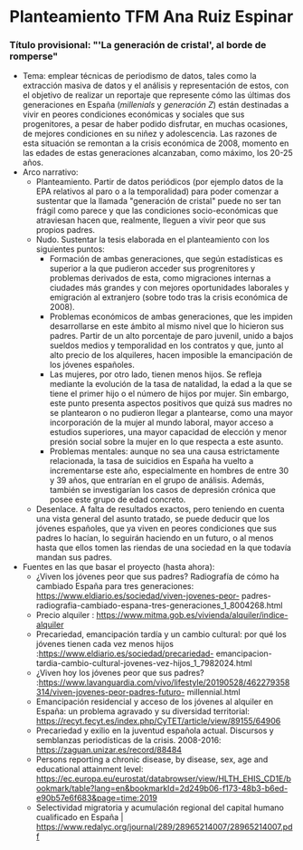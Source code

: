 # Planteamiento TFM Ana Ruiz Espinar

### Título provisional: "'La generación de cristal', al borde de romperse"

- Tema: emplear técnicas de periodismo de datos, tales como la extracción masiva de datos y el análisis y representación de estos, con el objetivo de realizar un reportaje que represente cómo las últimas dos generaciones en España (*millenials* y *generación Z*) están destinadas a vivir en peores condiciones económicas y sociales que sus progenitores, a pesar de haber podido disfrutar, en muchas ocasiones, de mejores condiciones en su niñez y adolescencia. Las razones de esta situación se remontan a la crisis económica de 2008, momento en las edades de estas generaciones alcanzaban, como máximo, los 20-25 años.
- Arco narrativo: 
    - Planteamiento. Partir de datos periódicos (por ejemplo datos de la EPA relativos al paro o a la temporalidad) para poder comenzar a sustentar que la llamada "generación de cristal" puede no ser tan frágil como parece y que las condiciones socio-económicas que atraviesan hacen que, realmente, lleguen a vivir peor que sus propios padres.
    - Nudo. Sustentar la tesis elaborada en el planteamiento con los siguientes puntos:
        - Formación de ambas generaciones, que según estadísticas es superior a la que pudieron acceder sus progrenitores y problemas derivados de esta, como migraciones internas a ciudades más grandes y con mejores oportunidades laborales y emigración al extranjero (sobre todo tras la crisis económica de 2008).
        - Problemas económicos de ambas generaciones, que les impiden desarrollarse en este ámbito al mismo nivel que lo hicieron sus padres. Partir de un alto porcentaje de paro juvenil, unido a bajos sueldos medios y temporalidad en los contratos y que, junto al alto precio de los alquileres, hacen imposible la emancipación de los jóvenes españoles.
        - Las mujeres, por otro lado, tienen menos hijos. Se refleja mediante la evolución de la tasa de natalidad, la edad a la que se tiene el primer hijo o el número de hijos por mujer. Sin embargo, este punto presenta aspectos positivos que quizá sus madres no se plantearon o no pudieron llegar a plantearse, como una mayor incorporación de la mujer al mundo laboral, mayor acceso a estudios superiores, una mayor capacidad de elección y menor presión social sobre la mujer en lo que respecta a este asunto.
        - Problemas mentales: aunque no sea una causa estrictamente relacionada, la tasa de suicidios en España ha vuelto a incrementarse este año, especialmente en hombres de entre 30 y 39 años, que entrarían en el grupo de análisis. Además, también se investigarían los casos de depresión crónica que posee este grupo de edad concreto.
    - Desenlace. A falta de resultados exactos, pero teniendo en cuenta una vista general del asunto tratado, se puede deducir que los jóvenes españoles, que ya viven en peores condiciones que sus padres lo hacían, lo seguirán haciendo en un futuro, o al menos hasta que ellos tomen las riendas de una sociedad en la que todavía mandan sus padres.
- Fuentes en las que basar el proyecto (hasta ahora):
    - ¿Viven los jóvenes peor que sus padres? Radiografía de cómo ha cambiado España para tres generaciones: https://www.eldiario.es/sociedad/viven-jovenes-peor-       padres-radiografia-cambiado-espana-tres-generaciones_1_8004268.html
    - Precio alquiler : https://www.mitma.gob.es/vivienda/alquiler/indice-alquiler
    - Precariedad, emancipación tardía y un cambio cultural: por qué los jóvenes tienen cada vez menos hijos :https://www.eldiario.es/sociedad/precariedad-             emancipacion-tardia-cambio-cultural-jovenes-vez-hijos_1_7982024.html 
    - ¿Viven hoy los jóvenes peor que sus padres? :https://www.lavanguardia.com/vivo/lifestyle/20190528/462279358314/viven-jovenes-peor-padres-futuro-                   millennial.html
    - Emancipación residencial y acceso de los jóvenes al alquiler en España: un problema agravado y su diversidad territorial:                                         https://recyt.fecyt.es/index.php/CyTET/article/view/89155/64906
    - Precariedad y exilio en la juventud española actual. Discursos y semblanzas periodísticas de la crisis. 2008-2016: https://zaguan.unizar.es/record/88484
    -  Persons reporting a chronic disease, by disease, sex, age and educational attainment level:                                                                       https://ec.europa.eu/eurostat/databrowser/view/HLTH_EHIS_CD1E/bookmark/table?lang=en&bookmarkId=2d249b06-f173-48b3-b6ed-e90b57e6f683&page=time:2019
    - Selectividad migratoria y acumulación regional del capital humano cualificado en España | https://www.redalyc.org/journal/289/28965214007/28965214007.pdf
